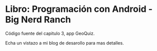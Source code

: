 
	
Libro: Programación con Android - Big Nerd Ranch
=======================================

Código fuente del capitulo 3, app GeoQuiz.

Echa un vistazo a mi blog de desarollo para mas detalles. 

